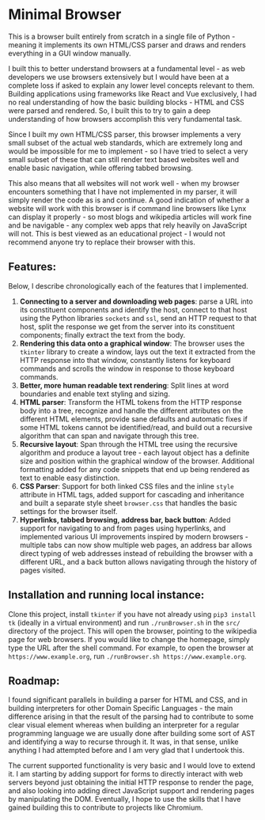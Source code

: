 # Minimal Browser

This is a browser built entirely from scratch in a single file of Python - meaning it implements its own HTML/CSS parser and draws and renders everything in a GUI window manually. 

I built this to better understand browsers at a fundamental level - as web developers we use browsers extensively but I would have been at a complete loss if asked to explain any lower level concepts relevant to them. Building applications using frameworks like React and Vue exclusively, I had no real understanding of how the basic building blocks - HTML and CSS were parsed and rendered. So, I built this to try to gain a deep understanding of how browsers accomplish this very fundamental task.

Since I built my own HTML/CSS parser, this browser implements a very small subset of the actual web standards, which are extremely long and would be impossible for me to implement - so I have tried to select a very small subset of these that can still render text based websites well and enable basic navigation, while offering tabbed browsing. 

This also means that all websites will not work well - when my browser encounters something that I have not implemented in my parser, it will simply render the code as is and continue. A good indication of whether a website will work with this browser is if command line browsers like Lynx can display it properly - so most blogs and wikipedia articles will work fine and be navigable - any complex web apps that rely heavily on JavaScript will not. This is best viewed as an educational project - I would not recommend anyone try to replace their browser with this. 

## Features: 

Below, I describe chronologically each of the features that I implemented. 

1. **Connecting to a server and downloading web pages**: parse a URL into its constituent components and identify the host, connect to that host using the Python libraries `sockets` and `ssl`, send an HTTP request to that host, split the response we get from the server into its constituent components; finally extract the text from the body.
2. **Rendering this data onto a graphical window**: The browser uses the `tkinter` library to create a window, lays out the text it extracted from the HTTP response into that window, constantly listens for keyboard commands and scrolls the window in response to those keyboard commands.
3. **Better, more human readable text rendering**: Split lines at word boundaries and enable text styling and sizing. 
4. **HTML parser**: Transform the HTML tokens from the HTTP response body into a tree, recognize and handle the different attributes on the different HTML elements, provide sane defaults and automatic fixes if some HTML tokens cannot be identified/read, and build out a recursive algorithm that can span and navigate through this tree. 
5. **Recursive layout**: Span through the HTML tree using the recursive algorithm and produce a layout tree - each layout object has a definite size and position within the graphical window of the browser. Additional formatting added for any code snippets that end up being rendered as text to enable easy distinction. 
6. **CSS Parser**: Support for both linked CSS files and the inline `style` attribute in HTML tags, added support for cascading and inheritance and built a separate style sheet `browser.css` that handles the basic settings for the browser itself. 
7. **Hyperlinks, tabbed browsing, address bar, back button**: Added support for navigating to and from pages using hyperlinks, and implemented various UI improvements inspired by modern browsers - multiple tabs can now show multiple web pages, an address bar allows direct typing of web addresses instead of rebuilding the browser with a different URL, and a back button allows navigating through the history of pages visited. 

## Installation and running local instance:

Clone this project, install `tkinter` if you have not already using `pip3 install tk` (ideally in a virtual environment) and run `./runBrowser.sh` in the `src/` directory of the project. This will open the browser, pointing to the wikipedia page for web browsers. If you would like to change the homepage, simply type the URL after the shell command. For example, to open the browser at `https://www.example.org`, run `./runBrowser.sh https://www.example.org`. 

## Roadmap: 

I found significant parallels in building a parser for HTML and CSS, and in building interpreters for other Domain Specific Languages - the main difference arising in that the result of the parsing had to contribute to some clear visual element whereas when building an interpreter for a regular programming language we are usually done after building some sort of AST and identifying a way to recurse through it. It was, in that sense, unlike anything I had attempted before and I am very glad that I undertook this. 

The current supported functionality is very basic and I would love to extend it. I am starting by adding support for forms to directly interact with web servers beyond just obtaining the initial HTTP response to render the page, and also looking into adding direct JavaScript support and rendering pages by manipulating the DOM. Eventually, I hope to use the skills that I have gained building this to contribute to projects like Chromium. 
